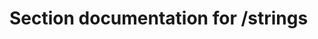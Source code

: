 <!-- NOTE! This file is autogenerated from files under stack/maximasrc do not edit here. -->
# Section documentation for /strings


